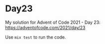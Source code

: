 # Day23

My solution for Advent of Code 2021 - Day 23: https://adventofcode.com/2021/day/23

Use `mix test` to run the code.
